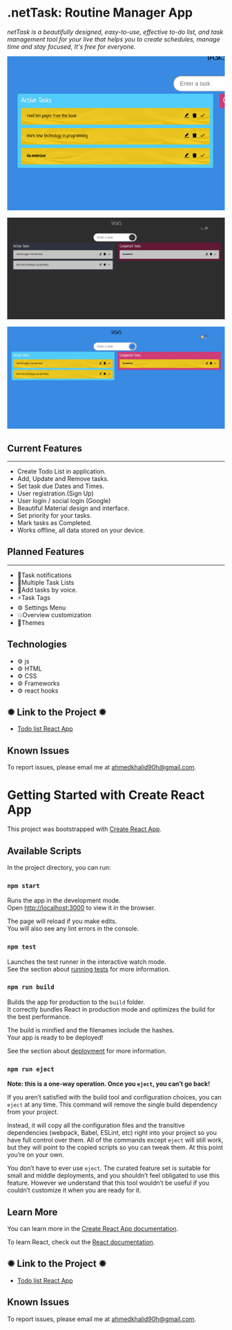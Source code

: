 # .netTask: Routine Manager App
*netTask is a beautifully designed, easy-to-use, effective to-do list, and task management tool for your live that helps you to create schedules, manage time and stay focused, It's free for everyone.*



![alt text](./img/Screenshot%20from%202024-04-04%2000-05-10.png)

![alt text](./img/Screenshot%20from%202024-04-04%2000-05-32.png)

![alt text](./img/Screenshot%20from%202024-04-04%2000-05-26.png)


## Current Features
---
* Create Todo List in application.
* Add, Update and Remove tasks.
* Set task due Dates and Times.
* User registration.(Sign Up)
* User login / social login (Google)
* Beautiful Material design and interface.
* Set priority for your tasks.
* Mark tasks as Completed.
* Works offline, all data stored on your device.

## Planned Features
---
* 🔔Task notifications
* 📃Multiple Task Lists
* 🎤Add tasks by voice.
* ⚡Task Tags
* ⚙️ Settings Menu
* 💥Overview customization
* 🎨Themes

## Technologies
* ⚙️ js
* ⚙️ HTML
* ⚙️ CSS
* ⚙️ Frameworks
* ⚙️ react hooks

## ✹ Link to the Project ✹
* [Todo list React App](https://ahmedkhalid90h.github.io/React_TO_DO_List_Project/) 


Known Issues
---
To report issues, please email me at ahmedkhalid90h@gmail.com.



# Getting Started with Create React App

This project was bootstrapped with [Create React App](https://github.com/facebook/create-react-app).

## Available Scripts

In the project directory, you can run:

### `npm start`

Runs the app in the development mode.\
Open [http://localhost:3000](http://localhost:3000) to view it in the browser.

The page will reload if you make edits.\
You will also see any lint errors in the console.


### `npm test`

Launches the test runner in the interactive watch mode.\
See the section about [running tests](https://facebook.github.io/create-react-app/docs/running-tests) for more information.

### `npm run build`

Builds the app for production to the `build` folder.\
It correctly bundles React in production mode and optimizes the build for the best performance.

The build is minified and the filenames include the hashes.\
Your app is ready to be deployed!

See the section about [deployment](https://facebook.github.io/create-react-app/docs/deployment) for more information.

### `npm run eject`

**Note: this is a one-way operation. Once you `eject`, you can’t go back!**

If you aren’t satisfied with the build tool and configuration choices, you can `eject` at any time. This command will remove the single build dependency from your project.

Instead, it will copy all the configuration files and the transitive dependencies (webpack, Babel, ESLint, etc) right into your project so you have full control over them. All of the commands except `eject` will still work, but they will point to the copied scripts so you can tweak them. At this point you’re on your own.

You don’t have to ever use `eject`. The curated feature set is suitable for small and middle deployments, and you shouldn’t feel obligated to use this feature. However we understand that this tool wouldn’t be useful if you couldn’t customize it when you are ready for it.

## Learn More

You can learn more in the [Create React App documentation](https://facebook.github.io/create-react-app/docs/getting-started).

To learn React, check out the [React documentation](https://reactjs.org/).

## ✹ Link to the Project ✹
* [Todo list React App](https://ahmedkhalid90h.github.io/React_TO_DO_List_Project/) 


Known Issues
---
To report issues, please email me at ahmedkhalid90h@gmail.com.
